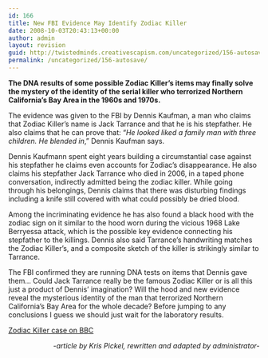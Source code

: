 ```yaml
---
id: 166
title: New FBI Evidence May Identify Zodiac Killer
date: 2008-10-03T20:43:13+00:00
author: admin
layout: revision
guid: http://twistedminds.creativescapism.com/uncategorized/156-autosave/
permalink: /uncategorized/156-autosave/
---
```

<p class="dropcap-first">
  <strong>The DNA results of some possible Zodiac Killer&#8217;s items may finally solve the mystery of the identity of the serial killer who terrorized Northern California&#8217;s Bay Area in the 1960s and 1970s.</strong>
</p>

The evidence was given to the FBI by Dennis Kaufman, a man who claims that Zodiac Killer&#8217;s name is Jack Tarrance and that he is his stepfather. He also claims that he can prove that: &#8220;_He looked liked a family man with three children. He blended in_,&#8221; Dennis Kaufman says.

Dennis Kaufmann spent eight years building a circumstantial case against his stepfather he claims even accounts for Zodiac&#8217;s disappearance. He also claims his stepfather Jack Tarrance who died in 2006, in a taped phone conversation, indirectly admitted being the zodiac killer. While going through his belongings, Dennis claims that there was disturbing findings including a knife still covered with what could possibly be dried blood.

Among the incriminating evidence he has also found a black hood with the zodiac sign on it similar to the hood worn during the vicious 1968 Lake Berryessa attack, which is the possible key evidence connecting his stepfather to the killings. Dennis also said Tarrance&#8217;s handwriting matches the Zodiac Killer&#8217;s, and a composite sketch of the killer is strikingly similar to Tarrance.

The FBI confirmed they are running DNA tests on items that Dennis gave them&#8230; Could Jack Tarrance really be the famous Zodiac Killer or is all this just a product of Dennis&#8217; imagination? Will the hood and new evidence reveal the mysterious identity of the man that terrorized Northern California&#8217;s Bay Area for the whole decade? Before jumping to any conclusions I guess we should just wait for the laboratory results.

[Zodiac Killer case on BBC](http://www.youtube.com/watch?v=jZCYvWKwMxc)

<p style="text-align: right;">
  <em>-article by Kris Pickel, rewritten and adapted by administrator-</em>
</p>